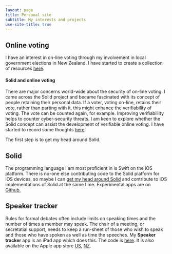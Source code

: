 ```yaml
---
layout: page
title: Personal site
subtitle: My interests and projects
use-site-title: true
---
```


## Online voting
I have an interest in on-line voting through my involvement in local government elections in New Zealand. I have started to create a collection of resources [here](Online-voting/).
#### Solid and online voting
There are major concerns world-wide about the security of on-line voting.  I came across the Solid project and became fascinated with its concept of people retaining their personal data. If a voter, voting on-line, retains their vote, rather than parting with it, this might enhance the verifiability of voting. The vote can be counted again, for example. Improving verifiabililty helps to counter cyber-security threats. I am keen to explore whether the Solid concept can assist the development of verifiable online voting.  I have started to record some thoughts [here](Solid-voting/).

The first step is to get my head around Solid.

## Solid
The programming language I am most proficient in is Swift on the iOS platform.  There is no-one else contributing code to the Solid platform for iOS devices, so maybe I can [get my head around Solid](Solid/) and contribute to iOS implementations of Solid at the same time.  Experimental apps are on [Github.](https://github.com/wrmack?utf8=✓&tab=repositories&q=solid)

## Speaker tracker
Rules for formal debates often include limits on speaking times and the number of times a member may speak.  The chair of a meeting, or secretatial support, needs to keep a run-sheet of those who wish to speak and those who have spoken as well as time the speeches. My **Speaker tracker** app is an iPad app which does this. The code is [here](https://github.com/wrmack/SpeakerTracker).  It is also available on the Apple app store [US](https://itunes.apple.com/us/app/speaker-tracker/id1141784629?mt=8), [NZ](https://itunes.apple.com/nz/app/speaker-tracker/id1141784629?mt=8).  

